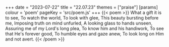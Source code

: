 +++
date = "2023-07-22"
title = "22.07.23"
themes = ["praise"]
[params]
  colour = 'poem'
  pageKey = 'src/poem.js'
+++
{{< poem >}}
What a gift it is to see,
To watch the world,
To look with glee,
This beauty bursting before me,
Imposing truth on mind unfurled,
A looking glass to hands unseen,
Assuring me of my Lord's long plea,
To know him and his handiwork,
To see that He's forever good,
To humble eyes and gaze anew,
To look long on Him and not avert.
{{< /poem >}}